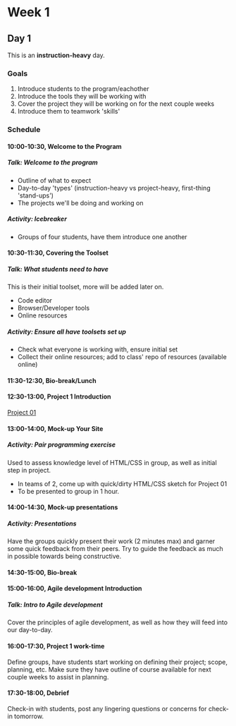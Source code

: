 # Week 1
## Day 1
This is an **instruction-heavy** day.

### Goals
1. Introduce students to the program/eachother
2. Introduce the tools they will be working with
3. Cover the project they will be working on for the next couple weeks
4. Introduce them to teamwork 'skills'

### Schedule
#### 10:00-10:30, Welcome to the Program

##### Talk: Welcome to the program
- Outline of what to expect
- Day-to-day 'types' (instruction-heavy vs project-heavy, first-thing 'stand-ups')
- The projects we'll be doing and working on

##### Activity: Icebreaker
- Groups of four students, have them introduce one another



#### 10:30-11:30, Covering the Toolset

##### Talk: What students need to have
This is their initial toolset, more will be added later on.
- Code editor
- Browser/Developer tools
- Online resources

##### Activity: Ensure all have toolsets set up
- Check what everyone is working with, ensure initial set
- Collect their online resources; add to class' repo of resources (available online)



#### 11:30-12:30, Bio-break/Lunch



#### 12:30-13:00, Project 1 Introduction
[Project 01](#)



#### 13:00-14:00, Mock-up Your Site

##### Activity: Pair programming exercise
Used to assess knowledge level of HTML/CSS in group, as well as initial step in project.
- In teams of 2, come up with quick/dirty HTML/CSS sketch for Project 01
- To be presented to group in 1 hour.

#### 14:00-14:30, Mock-up presentations

##### Activity: Presentations
Have the groups quickly present their work (2 minutes max) and garner some quick feedback from their peers. Try to guide the feedback as much in possible towards being constructive.



#### 14:30-15:00, Bio-break



#### 15:00-16:00, Agile development Introduction

##### Talk: Intro to Agile development
Cover the principles of agile development, as well as how they will feed into our day-to-day.



#### 16:00-17:30, Project 1 work-time
Define groups, have students start working on defining their project; scope, planning, etc. Make sure they have outline of course available for next couple weeks to assist in planning.


#### 17:30-18:00, Debrief
Check-in with students, post any lingering questions or concerns for check-in tomorrow.
